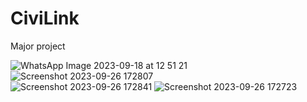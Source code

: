 # CiviLink
Major project

![WhatsApp Image 2023-09-18 at 12 51 21](https://github.com/Ashishmaley/CiviLink/assets/90534593/cc0a22a3-adbe-47c7-b7e7-03b4a1b202b5)
![Screenshot 2023-09-26 172807](https://github.com/Ashishmaley/CiviLink/assets/90534593/d0bdd81a-738d-4421-84f4-44a8129732d3)
</br>
![Screenshot 2023-09-26 172841](https://github.com/Ashishmaley/CiviLink/assets/90534593/923acdac-3818-4def-aa58-25142cfcd82f)
![Screenshot 2023-09-26 172723](https://github.com/Ashishmaley/CiviLink/assets/90534593/dbd71218-6945-484d-b5f2-ce5ed9998b4a)
